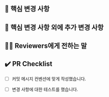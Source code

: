 <!-- 🚨제목 양식 : [커밋 컨벤션] 작업 내용 요약 -->
<!-- 꼭 오른쪽 보드에서 관련 이슈를 함께 등록해주세요! -->


## 🔑 핵심 변경 사항
<!-- 어떤 기능을 구현한건지 혹은 주요하게 변경된 사항들을 적어 주세요 -->



## 🔖 핵심 변경 사항 외에 추가 변경 사항
<!-- 없으면 "없음" 이라고 기재해 주세요 -->



## 🙌🏻 Reviewers에게 전하는 말
<!-- 개발 과정에서 다른 분들의 의견은 어떠한지 궁금했거나 크로스 체크가 필요하다고 느껴진 코드가 있다면 남겨주세요 -->



## ✔️ PR Checklist
<!-- PR이 다음 요구 사항을 충족하는지 체크해주세요 -->

- [ ] 커밋 메시지 컨벤션에 맞게 작성했습니다.
- [ ] 변경 사항에 대한 테스트를 했습니다.


<!--📌 PR 진행 시 아래 사항들을 참고해 주세요
* Reviewer 분들은 코드 리뷰 시 좋은 코드의 방향을 제시하되, 코드 수정을 강제하지 말아 주세요.
* Reviewer 분들은 좋은 코드를 발견한 경우, 칭찬과 격려를 아끼지 말아 주세요.-->


